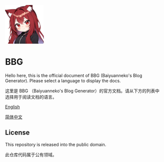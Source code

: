 <img src="bbg_icon.png" style="max-width:25%" id="icon"/>

# BBG

Hello here, this is the official document of BBG (Baiyuanneko's Blog Generator). Please select a language to display the docs.

这里是 BBG （Baiyuanneko's Blog Generator）的官方文档。请从下方的列表中选择用于阅读文档的语言。

[English](/en/)

[简体中文](/zh-cn/)

## License

This repository is released into the public domain.

此仓库代码属于公有领域。

<!-- TODO: use package manager -->